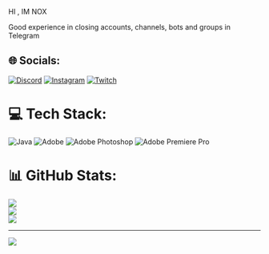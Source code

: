 HI , IM NOX


Good experience in closing accounts, channels, bots and groups in Telegram

## 🌐 Socials:
[![Discord](https://img.shields.io/badge/Discord-%237289DA.svg?logo=discord&logoColor=white)](https://discord.gg/https://discord.gg/JQ9aXaYbe8) [![Instagram](https://img.shields.io/badge/Instagram-%23E4405F.svg?logo=Instagram&logoColor=white)](https://instagram.com/@VVC3VV) [![Twitch](https://img.shields.io/badge/Twitch-%239146FF.svg?logo=Twitch&logoColor=white)](https://twitch.tv/https://www.twitch.tv/noxalmost) 

# 💻 Tech Stack:
![Java](https://img.shields.io/badge/java-%23ED8B00.svg?style=flat&logo=openjdk&logoColor=white) ![Adobe](https://img.shields.io/badge/adobe-%23FF0000.svg?style=flat&logo=adobe&logoColor=white) ![Adobe Photoshop](https://img.shields.io/badge/adobe%20photoshop-%2331A8FF.svg?style=flat&logo=adobe%20photoshop&logoColor=white) ![Adobe Premiere Pro](https://img.shields.io/badge/Adobe%20Premiere%20Pro-9999FF.svg?style=flat&logo=Adobe%20Premiere%20Pro&logoColor=white)
# 📊 GitHub Stats:
![](https://github-readme-stats.vercel.app/api?username=NOXALMOST&theme=shadow_red&hide_border=false&include_all_commits=false&count_private=false)<br/>
![](https://nirzak-streak-stats.vercel.app/?user=NOXALMOST&theme=shadow_red&hide_border=false)<br/>
![](https://github-readme-stats.vercel.app/api/top-langs/?username=NOXALMOST&theme=shadow_red&hide_border=false&include_all_commits=false&count_private=false&layout=compact)

---
[![](https://visitcount.itsvg.in/api?id=NOXALMOST&icon=0&color=0)](https://visitcount.itsvg.in)

<!-- Proudly created with GPRM ( https://gprm.itsvg.in ) -->
